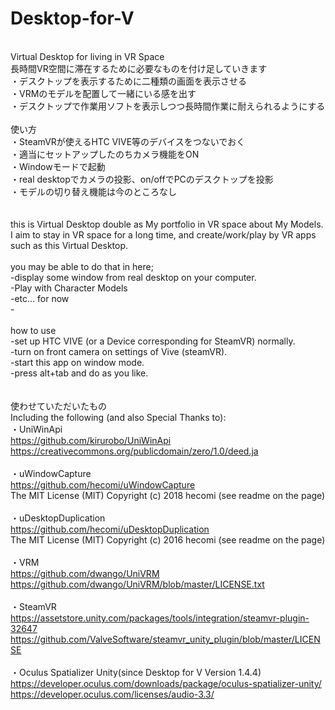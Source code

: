 # Desktop-for-V
<br>Virtual Desktop for living in VR Space
<br>長時間VR空間に滞在するために必要なものを付け足していきます
<br>・デスクトップを表示するために二種類の画面を表示させる
<br>・VRMのモデルを配置して一緒にいる感を出す
<br>・デスクトップで作業用ソフトを表示しつつ長時間作業に耐えられるようにする
<br>
<br>使い方
<br>・SteamVRが使えるHTC VIVE等のデバイスをつないでおく
<br>・適当にセットアップしたのちカメラ機能をON
<br>・Windowモードで起動
<br>・real desktopでカメラの投影、on/offでPCのデスクトップを投影
<br>・モデルの切り替え機能は今のところなし
<br>
<br>
<br>this is Virtual Desktop double as My portfolio in VR space about My Models.
<br>I aim to stay in VR space for a long time, and create/work/play by VR apps such as this Virtual Desktop.
<br>
<br>you may be able to do that in here;
<br>-display some window from real desktop on your computer.
<br>-Play with Character Models 
<br>-etc... for now
<br>-
<br>
<br>how to use
<br>-set up HTC VIVE (or a Device corresponding for SteamVR) normally.
<br>-turn on front camera on settings of Vive (steamVR).
<br>-start this app on window mode.
<br>-press alt+tab and do as you like.
<br>
<br>
<br>使わせていただいたもの
<br>Including the following (and also Special Thanks to):
<br>・UniWinApi
<br>https://github.com/kirurobo/UniWinApi
<br>https://creativecommons.org/publicdomain/zero/1.0/deed.ja
<br>
<br>・uWindowCapture
<br>https://github.com/hecomi/uWindowCapture
<br>The MIT License (MIT) Copyright (c) 2018 hecomi (see readme on the page)
<br>
<br>・uDesktopDuplication
<br>https://github.com/hecomi/uDesktopDuplication
<br>The MIT License (MIT) Copyright (c) 2016 hecomi (see readme on the page)
<br>
<br>・VRM
<br>https://github.com/dwango/UniVRM
<br>https://github.com/dwango/UniVRM/blob/master/LICENSE.txt
<br>
<br>・SteamVR
<br>https://assetstore.unity.com/packages/tools/integration/steamvr-plugin-32647
<br>https://github.com/ValveSoftware/steamvr_unity_plugin/blob/master/LICENSE
<br>
<br>・Oculus Spatializer Unity(since Desktop for V Version 1.4.4)
<br>https://developer.oculus.com/downloads/package/oculus-spatializer-unity/
<br>https://developer.oculus.com/licenses/audio-3.3/
<br>
<br>
